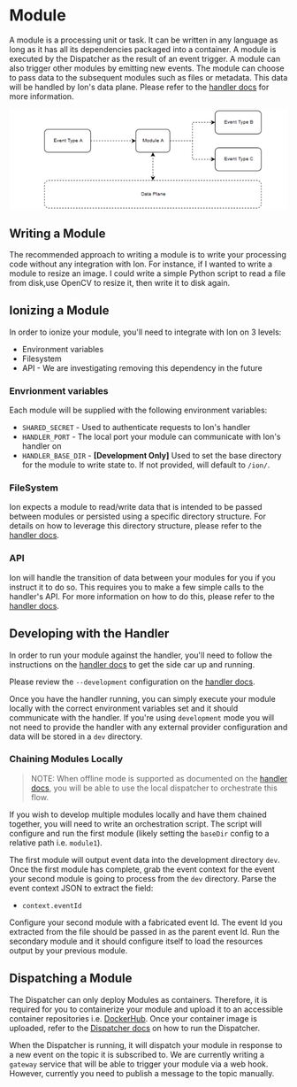 # Module
A module is a processing unit or task. It can be written in any language as long as it has all its dependencies packaged into a container. A module is executed by the Dispatcher as the result of an event trigger. A module can also trigger other modules by emitting new events. The module can choose to pass data to the subsequent modules such as files or metadata. This data will be handled by Ion's data plane. Please refer to the [handler docs](../internal/app/handler/README.md) for more information.

![](../docs/ion-toplevel-2.png)

## Writing a Module
The recommended approach to writing a module is to write your processing code without any integration with Ion. For instance, if I wanted to write a module to resize an image. I could write a simple Python script to read a file from disk,use OpenCV to resize it, then write it to disk again.

## Ionizing a Module
In order to ionize your module, you'll need to integrate with Ion on 3 levels:

* Environment variables
* Filesystem
* API - We are investigating removing this dependency in the future

### Envrionment variables
Each module will be supplied with the following environment variables:
* `SHARED_SECRET` - Used to authenticate requests to Ion's handler
* `HANDLER_PORT` - The local port your module can communicate with Ion's handler on
* `HANDLER_BASE_DIR` - **[Development Only]** Used to set the base directory for the module to write state to. If not provided, will default to `/ion/`.

### FileSystem
Ion expects a module to read/write data that is intended to be passed between modules or persisted using a specific directory structure. For details on how to leverage this directory structure, please refer to the [handler docs](../internal/app/handler/README.md).

### API
Ion will handle the transition of data between your modules for you if you instruct it to do so. This requires you to make a few simple calls to the handler's API. For more information on how to do this, please refer to the [handler docs](../internal/app/handler/README.md).

## Developing with the Handler
In order to run your module against the handler, you'll need to follow the instructions on the [handler docs](../internal/app/handler/README.md) to get the side car up and running.

Please review the `--development` configuration on the [handler docs](../internal/app/handler/README.md).

Once you have the handler running, you can simply execute your module locally with the correct environment variables set and it should communicate with the handler. If you're using `development` mode you will not need to provide the handler with any external provider configuration and data will be stored in a `dev` directory.

### Chaining Modules Locally

> NOTE: When offline mode is supported as documented on the [handler docs](../internal/app/handler/README.md), you will be able to use the local dispatcher to orchestrate this flow.

If you wish to develop multiple modules locally and have them chained together, you will need to write an orchestration script. The script will configure and run the first module (likely setting the `baseDir` config to a relative path i.e. `module1`).

The first module will output event data into the development directory `dev`. Once the first module has complete, grab the event context for the event your second module is going to process from the `dev` directory. Parse the event context JSON to extract the field:

* `context.eventId`

Configure your second module with a fabricated event Id. The event Id you extracted from the file should be passed in as the parent event Id. Run the secondary module and it should configure itself to load the resources output by your previous module.

## Dispatching a Module
The Dispatcher can only deploy Modules as containers. Therefore, it is required for you to containerize your module and upload it to an accessible container repositories i.e. [DockerHub](https://hub.docker.com). Once your container image is uploaded, refer to the [Dispatcher docs](../dispatcher/README.md) on how to run the Dispatcher.

When the Dispatcher is running, it will dispatch your module in response to a new event on the topic it is subscribed to. We are currently writing a `gateway` service that will be able to trigger your module via a web hook. However, currently you need to publish a message to the topic manually.

